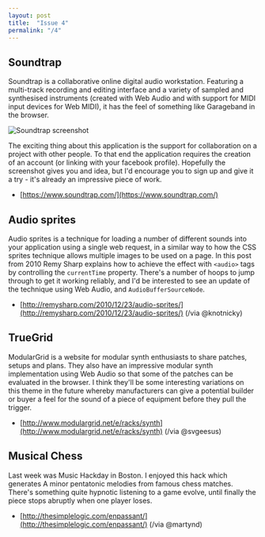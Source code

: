 ```yaml
---
layout: post
title:  "Issue 4"
permalink: "/4"
---
```


## Soundtrap ##

Soundtrap is a collaborative online digital audio workstation. Featuring a multi-track recording and editing interface and a variety of sampled and synthesised instruments (created with Web Audio and with support for MIDI input devices for Web MIDI), it has the feel of something like Garageband in the browser.

![Soundtrap screenshot](http://chrislowis.co.uk/waw/soundtrap-screenshot.png)

The exciting thing about this application is the support for collaboration on a project with other people. To that end the application requires the creation of an account (or linking with your facebook profile). Hopefully the screenshot gives you and idea, but I'd encourage you to sign up and give it a try - it's already an impressive piece of work.

- [https://www.soundtrap.com/](https://www.soundtrap.com/)

## Audio sprites ##

Audio sprites is a technique for loading a number of different sounds into your application using a single web request, in a similar way to how the CSS sprites technique allows multiple images to be used on a page. In this post from 2010 Remy Sharp explains how to achieve the effect with `<audio>` tags by controlling the `currentTime` property. There's a number of hoops to jump through to get it working reliably, and I'd be interested to see an update of the technique using Web Audio, and `AudioBufferSourceNode`.

- [http://remysharp.com/2010/12/23/audio-sprites/](http://remysharp.com/2010/12/23/audio-sprites/) (/via @knotnicky)

## TrueGrid ##

ModularGrid is a website for modular synth enthusiasts to share patches, setups and plans. They also have an impressive modular synth implementation using Web Audio so that some of the patches can be evaluated in the browser. I think they'll be some interesting variations on this theme in the future whereby manufacturers can give a potential builder or buyer a feel for the sound of a piece of equipment before they pull the trigger.

- [http://www.modulargrid.net/e/racks/synth](http://www.modulargrid.net/e/racks/synth) (/via @svgeesus)

## Musical Chess ##

Last week was Music Hackday in Boston. I enjoyed this hack which generates A minor pentatonic melodies from famous chess matches. There's something quite hypnotic listening to a game evolve, until finally the piece stops abruptly when one player loses.

- [http://thesimplelogic.com/enpassant/](http://thesimplelogic.com/enpassant/) (/via @martynd)
